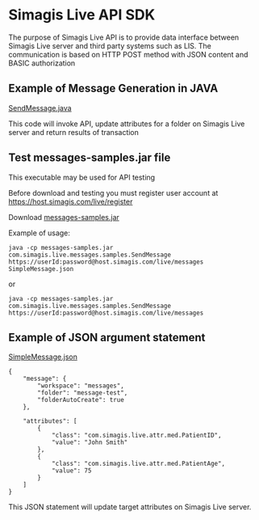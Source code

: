 Simagis Live API SDK 
=========================

The purpose of Simagis Live API is to provide data interface between Simagis Live server and third party systems such as LIS.
The communication is based on HTTP POST method with JSON content and BASIC authorization 

Example of Message Generation in JAVA
---------

[SendMessage.java](messages-samples/src/main/java/com/simagis/live/messages/samples/SendMessage.java)

This code will invoke API, update attributes for a folder on Simagis Live server and return results of transaction   


Test messages-samples.jar file
-----------
This executable may be used for API testing

Before download and testing you must register user account at <https://host.simagis.com/live/register>   

Download [messages-samples.jar](http://host.simagis.com/live/users/#w:messages/f:3e196188-22f4-40b2-b4e6-932cfdc03c65/s:p:ae5c2027-f2ce-460c-89a1-5ee5b74f8631)

Example of usage:

    java -cp messages-samples.jar com.simagis.live.messages.samples.SendMessage https://userId:password@host.simagis.com/live/messages SimpleMessage.json

or

    java -cp messages-samples.jar com.simagis.live.messages.samples.SendMessage https://userId:password@host.simagis.com/live/messages


Example of JSON argument statement
-----------
[SimpleMessage.json](messages-samples/src/main/resources/com/simagis/live/messages/samples/SimpleMessage.json)

    {
        "message": {
            "workspace": "messages",
            "folder": "message-test",
            "folderAutoCreate": true
        },
    
        "attributes": [
            {
                "class": "com.simagis.live.attr.med.PatientID",
                "value": "John Smith"
            },
            {
                "class": "com.simagis.live.attr.med.PatientAge",
                "value": 75
            }
        ]
    }
This JSON statement will update target attributes on Simagis Live server.
